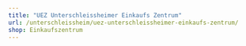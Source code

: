 ```yaml
---
title: "UEZ Unterschleissheimer Einkaufs Zentrum"
url: /unterschleissheim/uez-unterschleissheimer-einkaufs-zentrum/
shop: Einkaufszentrum
---
```

